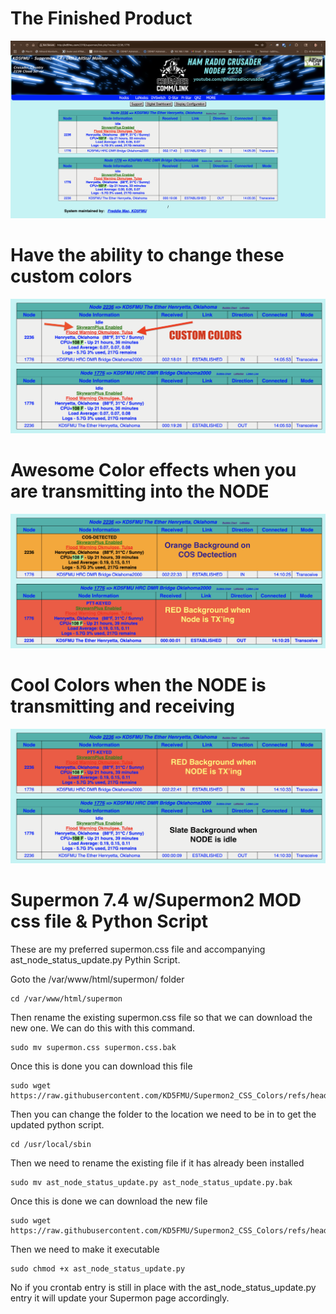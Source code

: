 # The Finished Product
![HRC Logo](https://github.com/KD5FMU/KD5FMU/blob/main/full-supermon.jpg)

# Have the ability to change these custom colors
![HRC Logo](https://github.com/KD5FMU/KD5FMU/blob/main/text-colors.jpg)

# Awesome Color effects when you are transmitting into the NODE
![HRC Logo](https://github.com/KD5FMU/KD5FMU/blob/main/background-color1.jpg)

# Cool Colors when the NODE is transmitting and receiving 
![HRC Logo](https://github.com/KD5FMU/KD5FMU/blob/main/background-color2.jpg)



# Supermon 7.4 w/Supermon2 MOD css file & Python Script

These are my preferred supermon.css file and accompanying ast_node_status_update.py Pythin Script.

Goto the /var/www/html/supermon/ folder 
```
cd /var/www/html/supermon
```
Then rename the existing supermon.css file so that we can download the new one. We can do this with this command.
```
sudo mv supermon.css supermon.css.bak
```

Once this is done you can download this file

```
sudo wget https://raw.githubusercontent.com/KD5FMU/Supermon2_CSS_Colors/refs/heads/main/supermon.css
```


Then you can change the folder to the location we need to be in to get the updated python script.
```
cd /usr/local/sbin
```

Then we need to rename the existing file if it has already been installed
```
sudo mv ast_node_status_update.py ast_node_status_update.py.bak
```

Once this is done we can download the new file
```
sudo wget https://raw.githubusercontent.com/KD5FMU/Supermon2_CSS_Colors/refs/heads/main/ast_node_status_update.py
```

Then we need to make it executable
```
sudo chmod +x ast_node_status_update.py
```

No if you crontab entry is still in place with the ast_node_status_update.py entry it will update your Supermon page accordingly.

